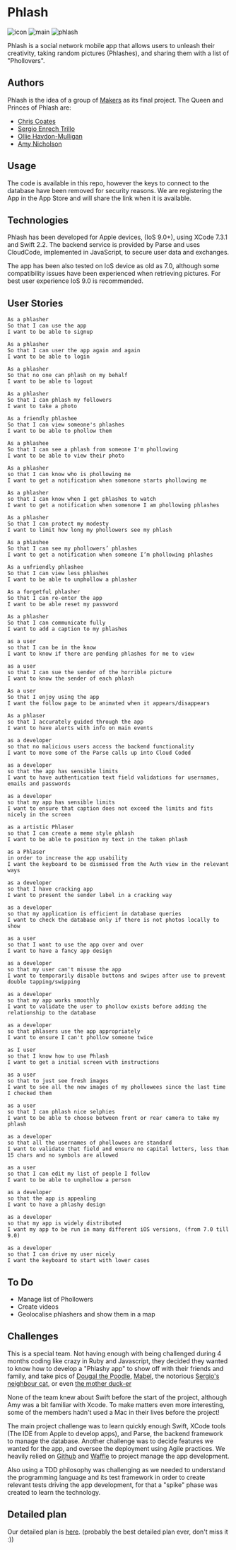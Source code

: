 # Phlash
![icon](http://i.imgur.com/XCR468v.png) ![main](http://i.imgur.com/4AyMZ4o.png) ![phlash](http://i.imgur.com/3P3he6l.png)

Phlash is a social network mobile app that allows users to unleash their creativity, taking random pictures (Phlashes), and sharing them with a list of "Phollovers".



## Authors

Phlash is the idea of a group of [Makers](http://www.makersacademy.com/) as its final project.  The Queen and Princes of Phlash are:

 * [Chris Coates](https://github.com/chriselevate)
 * [Sergio Enrech Trillo](https://github.com/tigretoncio)
 * [Ollie Haydon-Mulligan](https://github.com/ollieh-m)
 * [Amy Nicholson](https://github.com/missamynicholson)

## Usage
 
 The code is available in this repo, however the keys to connect to the database have been removed for security reasons.  We are registering the App in the App Store and will share the link when it is available.
 
## Technologies
 
Phlash has been developed for Apple devices, (IoS 9.0+), using XCode 7.3.1 and Swift 2.2. The backend service is provided by Parse and uses CloudCode, implemented in JavaScript, to secure user data and exchanges.  
 
The app has been also tested on IoS device as old as 7.0, although some compatibility issues have been experienced when retrieving pictures.  For best user experience IoS 9.0 is recommended.

## User Stories
```
As a phlasher
So that I can use the app
I want to be able to signup
```
```
As a phlasher
So that I can user the app again and again
I want to be able to login
```
```
As a phlasher
So that no one can phlash on my behalf
I want to be able to logout
```
```
As a phlasher
So that I can phlash my followers
I want to take a photo
```
```
As a friendly phlashee
So that I can view someone's phlashes
I want to be able to phollow them
```
```
As a phlashee
So that I can see a phlash from someone I'm phollowing
I want to be able to view their photo
```
```
As a phlasher
so that I can know who is phollowing me
I want to get a notification when somenone starts phollowing me
```
```
As a phlasher
so that I can know when I get phlashes to watch
I want to get a notification when somenone I am phollowing phlashes
```
```
As a phlasher
So that I can protect my modesty
I want to limit how long my phollowers see my phlash
```
```
As a phlashee
So that I can see my phollowers’ phlashes
I want to get a notification when someone I’m phollowing phlashes
```
```
As a unfriendly phlashee
So that I can view less phlashes
I want to be able to unphollow a phlasher
```
```
As a forgetful phlasher
So that I can re-enter the app
I want to be able reset my password
```
```
As a phlasher
So that I can communicate fully
I want to add a caption to my phlashes
```
```
as a user
so that I can be in the know
I want to know if there are pending phlashes for me to view
```
```
as a user
so that I can sue the sender of the horrible picture
I want to know the sender of each phlash
```
```
As a user
So that I enjoy using the app
I want the follow page to be animated when it appears/disappears
```
```
As a phlaser
so that I accurately guided through the app
I want to have alerts with info on main events
```
```
as a developer
so that no malicious users access the backend functionality
I want to move some of the Parse calls up into Cloud Coded
```
```
as a developer
so that the app has sensible limits
I want to have authentication text field validations for usernames, emails and passwords
```
```
as a developer
so that my app has sensible limits
I want to ensure that caption does not exceed the limits and fits nicely in the screen
```
```
as a artistic Phlaser
so that I can create a meme style phlash
I want to be able to position my text in the taken phlash
```
```
as a Phlaser
in order to increase the app usability
I want the keyboard to be dismissed from the Auth view in the relevant ways
```
```
as a developer
so that I have cracking app
I want to present the sender label in a cracking way
```
```
as a developer
so that my application is efficient in database queries
I want to check the database only if there is not photos locally to show
```
```
as a user
so that I want to use the app over and over
I want to have a fancy app design
```
```
as a developer
so that my user can't misuse the app
I want to temporarily disable buttons and swipes after use to prevent double tapping/swipping
```
```
as a developer
so that my app works smoothly
I want to validate the user to phollow exists before adding the relationship to the database
```
```  
as a developer
so that phlasers use the app appropriately
I want to ensure I can't phollow someone twice
```  
```
as I user
so that I know how to use Phlash
I want to get a initial screen with instructions
```
```
as a user
so that to just see fresh images
I want to see all the new images of my phollowees since the last time I checked them
```  
```
as a user
so that I can phlash nice selphies
I want to be able to choose between front or rear camera to take my phlash
```  
```
as a developer
so that all the usernames of phollowees are standard
I want to validate that field and ensure no capital letters, less than 15 chars and no symbols are allowed
```  
```
as a user
so that I can edit my list of people I follow
I want to be able to unphollow a person
```  
```
as a developer
so that the app is appealing
I want to have a phlashy design
```  
```
as a developer
so that my app is widely distributed
I want my app to be run in many different iOS versions, (from 7.0 till 9.0)
```
```
as a developer
so that I can drive my user nicely
I want the keyboard to start with lower cases
```

## To Do
- Manage list of Phollowers
- Create videos
- Geolocalise phlashers and show them in a map

## Challenges
This is a special team.  Not having enough with being challenged during 4 months coding like crazy in Ruby and Javascript, they decided they wanted to know how to develop a "Phlashy app" to show off with their friends and family, and take pics of [Dougal the Poodle](http://i.imgur.com/0pCDeFB.png?1), [Mabel](http://i.imgur.com/ZI8mXE7.jpg), the notorious [Sergio's neighbour cat](http://i.imgur.com/e6TL1Sr.png), or even [the mother duck-er](http://i.imgur.com/aTSMhz9.png)
 
None of the team knew about Swift before the start of the project, although Amy was a bit familiar with Xcode.  To make matters even more interesting, some of the members hadn't used a Mac in their lives before the project!
 
The main project challenge was to learn quickly enough Swift, XCode tools (The IDE from Apple to develop apps), and Parse, the backend framework to manage the database. Another challenge was to decide features we wanted for the app, and oversee the deployment using Agile practices.  We heavily relied on [Github](https://github.com) and [Waffle](https://waffle.io) to project manage the app development.
 
Also using a TDD philosophy was challenging as we needed to understand the programming language and its test framework in order to create relevant tests driving the app development, for that a "spike" phase was created to learn the technology.

## Detailed plan
Our detailed plan is [here](https://www.youtube.com/watch?v=LfmrHTdXgK4). 
(probably the best detailed plan ever, don't miss it :))
